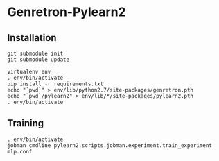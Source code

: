 Genretron-Pylearn2
==================

Installation
------------

	git submodule init
	git submodule update

	virtualenv env
	. env/bin/activate
    pip install -r requirements.txt
    echo "`pwd`" > env/lib/python2.7/site-packages/genretron.pth
    echo "`pwd`/pylearn2" > env/lib/*/site-packages/pylearn2.pth
    . env/bin/activate

Training
--------

	. env/bin/activate
    jobman cmdline pylearn2.scripts.jobman.experiment.train_experiment mlp.conf
